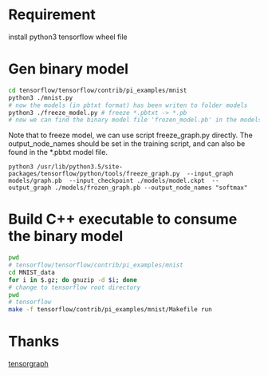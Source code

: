 

# Requirement
install python3 tensorflow wheel file

# Gen binary model

```sh
cd tensorflow/tensorflow/contrib/pi_examples/mnist
python3 ./mnist.py
# now the models (in pbtxt format) has been writen to folder models
python3 ./freeze_model.py # freeze *.pbtxt -> *.pb
# now we can find the binary model file 'frozen_model.pb' in the models
```

Note that to freeze model, we can use script freeze_graph.py directly. The
output_node_names should be set in the training script, and can also be found in
the *.pbtxt model file.

``` shell
python3 /usr/lib/python3.5/site-packages/tensorflow/python/tools/freeze_graph.py  --input_graph models/graph.pb  --input_checkpoint ./models/model.ckpt  --output_graph ./models/frozen_graph.pb --output_node_names "softmax"
```

# Build C++ executable to consume the binary model

```sh
pwd
# tensorflow/tensorflow/contrib/pi_examples/mnist
cd MNIST_data
for i in $.gz; do gnuzip -d $i; done
# change to tensorflow root directory
pwd
# tensorflow
make -f tensorflow/contrib/pi_examples/mnist/Makefile run
```
# Thanks
[tensorgraph](https://github.com/JackyTung/tensorgraph)
